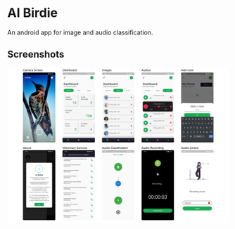 # AI Birdie

An android app for image and audio classification.

## Screenshots

<img src = "ss/v2.jpg">
